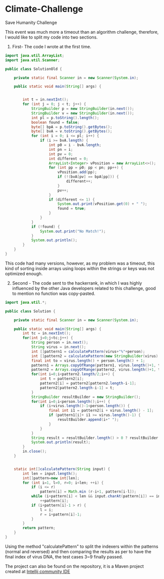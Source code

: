 # Climate-Challenge
Save Humanity Challenge

This event was much more a timeout than an algorithm challenge, therefore, I would like to split my code into two sections.


1. First- The code I wrote at the first time.
````java
import java.util.ArrayList;
import java.util.Scanner;

public class SolutionOld {

    private static final Scanner in = new Scanner(System.in);

    public static void main(String[] args) {


        int t = in.nextInt();
        for (int j = 0; j < t; j++) {
            StringBuilder p = new StringBuilder(in.next());
            StringBuilder v = new StringBuilder(in.next());
            int pl = p.toString().length();
            boolean found = false;
            byte[] bpA = p.toString().getBytes();
            byte[] bvA = v.toString().getBytes();
            for (int i = 0; i <= pl; i++) {
                if (i >= bvA.length) {
                    int p0 = i - bvA.length;
                    int pn = i;
                    int pv = 0;
                    int different = 0;
                    ArrayList<Integer> vPosition = new ArrayList<>();
                    for (int pp = p0; pp < pn; pp++) {
                        vPosition.add(pp);
                        if (!(bvA[pv] == bpA[pp])) {
                            different++;
                        }
                        pv++;
                    }
                    if (different <= 1) {
                        System.out.print(vPosition.get(0) + " ");
                        found = true;
                    }
                }
            }
            if (!found) {
                System.out.print("No Match!");
            }
            System.out.println();
        }
    }
}


````
This code had many versions, however, as my problem was a timeout, this kind of sorting inside arrays using loops within the strings or keys was not optimized enough.


2. Second - The code sent to the hackerrank, in which I was highly influenced by the other Java developers related to this challenge, good to mention no function was copy-pasted.

```java
import java.util.*;

public class Solution {

    private static final Scanner in = new Scanner(System.in);

    public static void main(String[] args) {
        int tc = in.nextInt();
        for(int j=0;j<tc;j++) {
            String person = in.next();
            String virus = in.next();
            int []pattern1 = calculatePattern(virus+"%"+person);
            int []pattern2 = calculatePattern(new StringBuilder(virus).reverse().toString()+"%"+new StringBuilder(person).reverse().toString());
            final int to = virus.length() + person.length() + 1;
            pattern1 = Arrays.copyOfRange(pattern1, virus.length()+1, to);
            pattern2 = Arrays.copyOfRange(pattern2, virus.length()+1, to);
            for(int i=0;i<pattern2.length/2;i++) {
                int t = pattern2[i];
                pattern2[i] = pattern2[pattern2.length-i-1];
                pattern2[pattern2.length-i-1] = t;
            }
            StringBuilder resultBuilder = new StringBuilder();
            for(int i=0;i<person.length();i++) {
                if (i+virus.length()-1<person.length()) {
                    final int i1 = pattern2[i + virus.length() - 1];
                    if (pattern1[i]+ i1 >= virus.length()-1) {
                        resultBuilder.append(i+" ");
                    }
                }
            }
            String result = resultBuilder.length() > 0 ? resultBuilder.toString() : "No Match!";
            System.out.println(result);
        }
        in.close();
    }


    static int[]calculatePattern(String input) {
        int len = input.length();
        int[]pattern=new int[len];
        for (int i=1, l=0, r=0; i<len; ++i) {
            if (i <= r)
                pattern[i] = Math.min (r-i+1, pattern[i-l]);
            while (i+pattern[i] < len && input.charAt(pattern[i]) == input.charAt(i+pattern[i]))
                ++pattern[i];
            if (i+pattern[i]-1 > r) {
                l = i;
                r = i+pattern[i]-1;
            }
        }
        return pattern;
    }
}
````

Using the method "calculatePattern" to split the indexers within the patterns (normal and reversed) and then comparing the results as per to have the final index of virus DNA, the test cases 3~9 finally passed.

The project can also be found on the repository, it is a Maven project created at [Intellij community IDE](https://www.jetbrains.com/idea/download/#section=windows)
